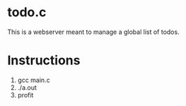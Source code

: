 # todo.c
This is a webserver meant to manage a global list of todos.

# Instructions
1. gcc main.c
2. ./a.out
3. profit

